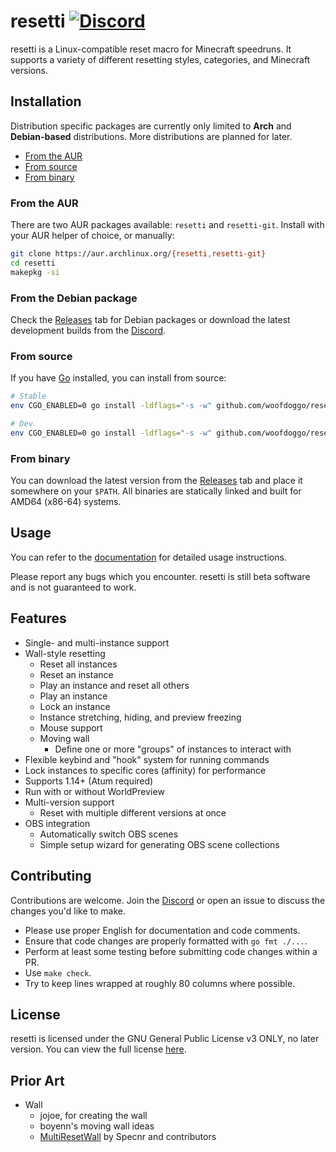 # resetti [![Discord](https://img.shields.io/discord/1095808506239651942?style=flat-square)](https://discord.gg/fwZA2VJh7k)

resetti is a Linux-compatible reset macro for Minecraft speedruns. It supports
a variety of different resetting styles, categories, and Minecraft versions.

## Installation

Distribution specific packages are currently only limited to **Arch** and
**Debian-based** distributions. More distributions are planned for later.

- [From the AUR](#from-the-aur)
- [From source](#from-source)
- [From binary](#from-binary)

### From the AUR

There are two AUR packages available: `resetti` and `resetti-git`.
Install with your AUR helper of choice, or manually:

```sh
git clone https://aur.archlinux.org/{resetti,resetti-git}
cd resetti
makepkg -si
```

### From the Debian package

Check the [Releases](https://github.com/woofdoggo/resetti/releases) tab for
Debian packages or download the latest development builds from the
[Discord](https://discord.gg/fwZA2VJh7k).

### From source

If you have [Go](https://go.dev) installed, you can install from source:

```sh
# Stable
env CGO_ENABLED=0 go install -ldflags="-s -w" github.com/woofdoggo/resetti@latest

# Dev
env CGO_ENABLED=0 go install -ldflags="-s -w" github.com/woofdoggo/resetti@dev
```

### From binary

You can download the latest version from the [Releases](https://github.com/woofdoggo/resetti/releases)
tab and place it somewhere on your `$PATH`. All binaries are statically linked
and built for AMD64 (x86-64) systems.

## Usage

You can refer to the [documentation](https://github.com/woofdoggo/resetti/blob/main/doc/README.md)
for detailed usage instructions.

Please report any bugs which you encounter. resetti is still beta software and
is not guaranteed to work.

## Features

- Single- and multi-instance support
- Wall-style resetting
  - Reset all instances
  - Reset an instance
  - Play an instance and reset all others
  - Play an instance
  - Lock an instance
  - Instance stretching, hiding, and preview freezing
  - Mouse support
  - Moving wall
    - Define one or more "groups" of instances to interact with
- Flexible keybind and "hook" system for running commands
- Lock instances to specific cores (affinity) for performance
- Supports 1.14+ (Atum required)
- Run with or without WorldPreview
- Multi-version support
  - Reset with multiple different versions at once
- OBS integration
  - Automatically switch OBS scenes
  - Simple setup wizard for generating OBS scene collections

## Contributing

Contributions are welcome. Join the [Discord](https://discord.gg/fwZA2VJh7k) or
open an issue to discuss the changes you'd like to make.
- Please use proper English for documentation and code comments.
- Ensure that code changes are properly formatted with `go fmt ./...`.
- Perform at least some testing before submitting code changes within a PR.
- Use `make check`.
- Try to keep lines wrapped at roughly 80 columns where possible.

## License

resetti is licensed under the GNU General Public License v3 ONLY, no later
version. You can view the full license [here](https://raw.githubusercontent.com/woofdoggo/resetti/main/LICENSE).

## Prior Art

- Wall
  - jojoe, for creating the wall
  - boyenn's moving wall ideas
  - [MultiResetWall](https://github.com/specnr/multiresetwall) by Specnr and contributors
